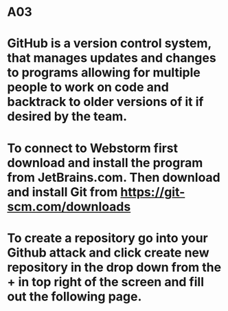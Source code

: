 # A03
# GitHub is a version control system, that manages updates and changes to programs allowing for multiple people to work on code and backtrack to older versions of it if desired by the team. 
# To connect to Webstorm first download and install the program from JetBrains.com. Then download and install Git from https://git-scm.com/downloads 
# To create a repository go into your Github attack and click create new repository in the drop down from the + in top right of the screen and fill out the following page.
#
